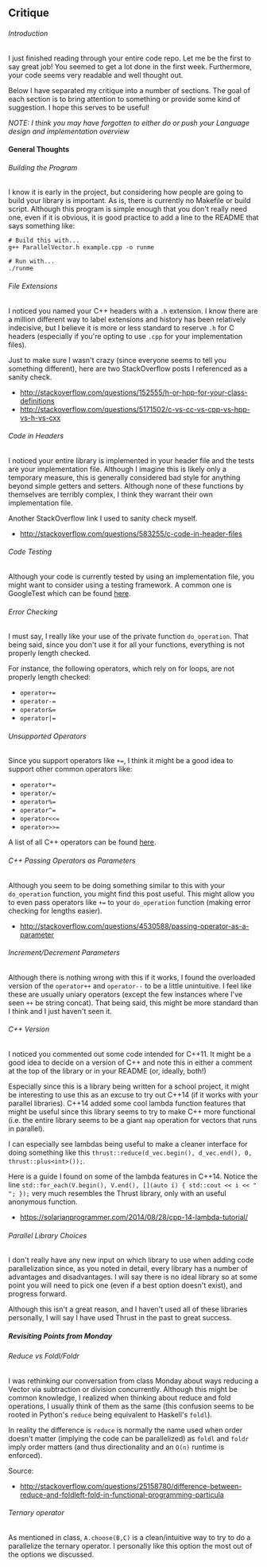 
## Critique

###### Introduction
I just finished reading through your entire code repo. Let me be the first to say great job!
You seemed to get a lot done in the first week. Furthermore, your code seems very readable
and well thought out.

Below I have separated my critique into a number of sections. The goal of each section is to
bring attention to something or provide some kind of suggestion. I hope this serves to be useful!

*NOTE: I think you may have forgotten to either do or push your Language design and implementation overview*

#### General Thoughts

###### Building the Program
I know it is early in the project, but considering how people are going to build your library is
important. As is, there is currently no Makefile or build script. Although this program is simple
enough that you don't really need one, even if it is obvious, it is good practice to add a line
to the README that says something like:

    # Build this with...
    g++ ParallelVector.h example.cpp -o runme

    # Run with...
    ./runme

###### File Extensions
I noticed you named your C++ headers with a `.h` extension. I know there are a million different
way to label extensions and history has been relatively indecisive, but I believe it is more
or less standard to reserve `.h` for C headers (especially if you're opting to use `.cpp` for
your implementation files).

Just to make sure I wasn't crazy (since everyone seems to tell you something different), here
are two StackOverflow posts I referenced as a sanity check.

   * http://stackoverflow.com/questions/152555/h-or-hpp-for-your-class-definitions
   * http://stackoverflow.com/questions/5171502/c-vs-cc-vs-cpp-vs-hpp-vs-h-vs-cxx

###### Code in Headers
I noticed your entire library is implemented in your header file and the tests are your
implementation file. Although I imagine this is likely only a temporary measure, this is generally
considered bad style for anything beyond simple getters and setters. Although none of these
functions by themselves are terribly complex, I think they warrant their own implementation file.

Another StackOverflow link I used to sanity check myself.
   * http://stackoverflow.com/questions/583255/c-code-in-header-files

###### Code Testing
Although your code is currently tested by using an implementation file, you might want to consider
using a testing framework. A common one is GoogleTest which can be found
[here](https://github.com/google/googletest).

###### Error Checking
I must say, I really like your use of the private function `do_operation`. That being said, since
you don't use it for all your functions, everything is not properly length checked.

For instance, the following operators, which rely on for loops, are not properly length checked:
   * `operator+=`
   * `operator-=`
   * `operator&=`
   * `operator|=`

###### Unsupported Operators
Since you support operators like `+=`, I think it might be a good idea to support other common
operators like:
   * `operator*=`
   * `operator/=`
   * `operator%=`
   * `operator^=`
   * `operator<<=`
   * `operator>>=`

A list of all C++ operators can be found [here](https://en.wikipedia.org/wiki/Operators_in_C_and_C%2B%2B).

###### C++ Passing Operators as Parameters
Although you seem to be doing something similar to this with your `do_operation` function, you
might find this post useful. This might allow you to even pass operators like `+=` to your
`do_operation` function (making error checking for lengths easier).
   * http://stackoverflow.com/questions/4530588/passing-operator-as-a-parameter

###### Increment/Decrement Parameters
Although there is nothing wrong with this if it works, I found the overloaded version of the
`operator++` and `operator--` to be a little unintuitive. I feel like these are usually uniary
operators (except the few instances where I've seen `++` be string concat). That being said,
this might be more standard than I think and I just haven't seen it.

###### C++ Version
I noticed you commented out some code intended for C++11. It might be a good idea to decide
on a version of C++ and note this in either a comment at the top of the library or in your README
(or, ideally, both!)

Especially since this is a library being written for a school project, it might be interesting to
use this as an excuse to try out C++14 (if it works with your parallel libraries). C++14 added
some cool lambda function features that might be useful since this library seems to try to make
C++ more functional (i.e. the entire library seems to be a giant `map` operation for vectors that
runs in parallel).

I can especially see lambdas being useful to make a cleaner interface for doing something like
this `thrust::reduce(d_vec.begin(), d_vec.end(), 0, thrust::plus<int>());`.

Here is a guide I found on some of the lambda features in C++14. Notice the line 
`std::for_each(V.begin(), V.end(), [](auto i) { std::cout << i << " "; });` very much
resembles the Thrust library, only with an useful anonymous function.
   * https://solarianprogrammer.com/2014/08/28/cpp-14-lambda-tutorial/

###### Parallel Library Choices
I don't really have any new input on which library to use when adding code parallelization since,
as you noted in detail, every library has a number of advantages and disadvantages. I will say
there is no ideal library so at some point you will need to pick one (even if a best option
doesn't exist), and progress forward.

Although this isn't a great reason, and I haven't used all of these libraries personally,
I will say I have used Thrust in the past to great success.


##### Revisiting Points from Monday

###### Reduce vs Foldl/Foldr
I was rethinking our conversation from class Monday about ways reducing a Vector via subtraction
or division concurrently. Although this might be common knowledge, I realized when thinking about
reduce and fold operations, I usually think of them as the same (this confusion seems to be rooted
in Python's `reduce` being equivalent to Haskell's `foldl`).

In reality the difference is `reduce` is normally the name used when order doesn't matter
(implying the code can be parallelized) as `foldl` and `foldr` imply order matters (and thus
directionality and an `O(n)` runtime is enforced).

Source:
   * http://stackoverflow.com/questions/25158780/difference-between-reduce-and-foldleft-fold-in-functional-programming-particula

###### Ternary operator
As mentioned in class, `A.choose(B,C)` is a clean/intuitive way to try to do a parallelize the
ternary operator. I personally like this option the most out of the options we discussed.
